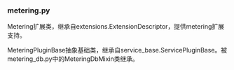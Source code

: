 ### metering.py
Metering扩展类，继承自extensions.ExtensionDescriptor，提供metering扩展支持。

MeteringPluginBase抽象基础类，继承自service_base.ServicePluginBase。被metering_db.py中的MeteringDbMixin类继承。
